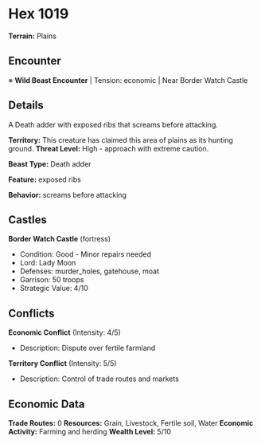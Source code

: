 # Hex 1019

**Terrain:** Plains

## Encounter
※ **Wild Beast Encounter** | Tension: economic | Near Border Watch Castle

## Details
A Death adder with exposed ribs that screams before attacking.

**Territory:** This creature has claimed this area of plains as its hunting ground.
**Threat Level:** High - approach with extreme caution.

**Beast Type:** Death adder

**Feature:** exposed ribs

**Behavior:** screams before attacking

## Castles
**Border Watch Castle** (fortress)
- Condition: Good - Minor repairs needed
- Lord: Lady Moon
- Defenses: murder_holes, gatehouse, moat
- Garrison: 50 troops
- Strategic Value: 4/10

## Conflicts
**Economic Conflict** (Intensity: 4/5)
- Description: Dispute over fertile farmland

**Territory Conflict** (Intensity: 5/5)
- Description: Control of trade routes and markets

## Economic Data
**Trade Routes:** 0
**Resources:** Grain, Livestock, Fertile soil, Water
**Economic Activity:** Farming and herding
**Wealth Level:** 5/10
